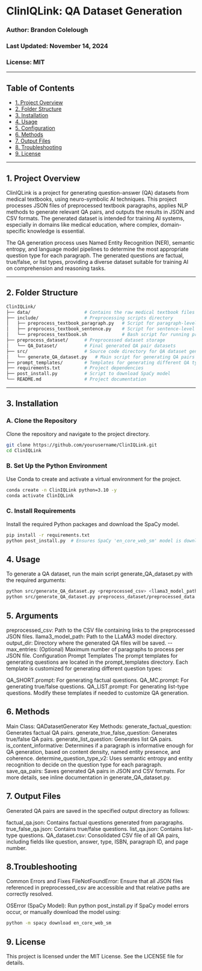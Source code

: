 # ClinIQLink: QA Dataset Generation

### Author: Brandon Colelough  
### Last Updated: November 14, 2024  
### License: MIT  

---

## Table of Contents
- [1. Project Overview](#project-overview)
- [2. Folder Structure](#folder-structure)
- [3. Installation](#installation)
- [4. Usage](#usage)
- [5. Configuration](#configuration)
- [6. Methods](#methods)
- [7. Output Files](#output-files)
- [8. Troubleshooting](#troubleshooting)
- [9. License](#license)

---

## 1. Project Overview

ClinIQLink is a project for generating question-answer (QA) datasets from medical textbooks, using neuro-symbolic AI techniques. This project processes JSON files of preprocessed textbook paragraphs, applies NLP methods to generate relevant QA pairs, and outputs the results in JSON and CSV formats. The generated dataset is intended for training AI systems, especially in domains like medical education, where complex, domain-specific knowledge is essential.

The QA generation process uses Named Entity Recognition (NER), semantic entropy, and language model pipelines to determine the most appropriate question type for each paragraph. The generated questions are factual, true/false, or list types, providing a diverse dataset suitable for training AI on comprehension and reasoning tasks.

---


## 2. Folder Structure

``` bash
ClinIQLink/
├── data/                    # Contains the raw medical textbook files
├── include/                 # Preprocessing scripts directory
│   ├── preprocess_textbook_paragraph.py   # Script for paragraph-level preprocessing
│   ├── preprocess_textbook_sentence.py    # Script for sentence-level preprocessing
│   └── preprocess_textbook.sh             # Bash script for running preprocessing steps
├── preprocess_dataset/      # Preprocessed dataset storage
│   └── QA_Dataset/          # Final generated QA pair datasets
├── src/                     # Source code directory for QA dataset generation
│   └── generate_QA_dataset.py   # Main script for generating QA pairs
├── prompt_templates/        # Templates for generating different QA types
├── requirements.txt         # Project dependencies
├── post_install.py          # Script to download SpaCy model
└── README.md                # Project documentation
```

---

## 3. Installation

### A. Clone the Repository

Clone the repository and navigate to the project directory.

```bash
git clone https://github.com/yourusername/ClinIQLink.git
cd ClinIQLink
```
### B. Set Up the Python Environment
Use Conda to create and activate a virtual environment for the project.

```bash
conda create -n ClinIQLink python=3.10 -y
conda activate ClinIQLink
```

### C. Install Requirements
Install the required Python packages and download the SpaCy model.

```bash
pip install -r requirements.txt
python post_install.py  # Ensures SpaCy 'en_core_web_sm' model is downloaded
```

## 4. Usage
To generate a QA dataset, run the main script generate_QA_dataset.py with the required arguments:

```bash
python src/generate_QA_dataset.py <preprocessed_csv> <llama3_model_path> <output_dir> --max_entries <optional_max_entries>
python src/generate_QA_dataset.py preprocess_dataset/preprocessed_data.csv /path/to/llama3_model preprocess_dataset/QA_Dataset --max_entries 10
```

## 5. Arguments
preprocessed_csv: Path to the CSV file containing links to the preprocessed JSON files.
llama3_model_path: Path to the LLaMA3 model directory.
output_dir: Directory where the generated QA files will be saved.
--max_entries: (Optional) Maximum number of paragraphs to process per JSON file.
Configuration
Prompt Templates
The prompt templates for generating questions are located in the prompt_templates directory. Each template is customized for generating different question types:

QA_SHORT.prompt: For generating factual questions.
QA_MC.prompt: For generating true/false questions.
QA_LIST.prompt: For generating list-type questions.
Modify these templates if needed to customize QA generation.

## 6. Methods
Main Class: QADatasetGenerator
Key Methods:
generate_factual_question: Generates factual QA pairs.
generate_true_false_question: Generates true/false QA pairs.
generate_list_question: Generates list QA pairs.
is_content_informative: Determines if a paragraph is informative enough for QA generation, based on content density, named entity presence, and coherence.
determine_question_type_v2: Uses semantic entropy and entity recognition to decide on the question type for each paragraph.
save_qa_pairs: Saves generated QA pairs in JSON and CSV formats.
For more details, see inline documentation in generate_QA_dataset.py.

## 7. Output Files
Generated QA pairs are saved in the specified output directory as follows:

factual_qa.json: Contains factual questions generated from paragraphs.
true_false_qa.json: Contains true/false questions.
list_qa.json: Contains list-type questions.
QA_dataset.csv: Consolidated CSV file of all QA pairs, including fields like question, answer, type, ISBN, paragraph ID, and page number.


## 8.Troubleshooting
Common Errors and Fixes
FileNotFoundError: Ensure that all JSON files referenced in preprocessed_csv are accessible and that relative paths are correctly resolved.

OSError (SpaCy Model): Run python post_install.py if SpaCy model errors occur, or manually download the model using:

```bash
python -m spacy download en_core_web_sm
```


## 9. License
This project is licensed under the MIT License. See the LICENSE file for details.


